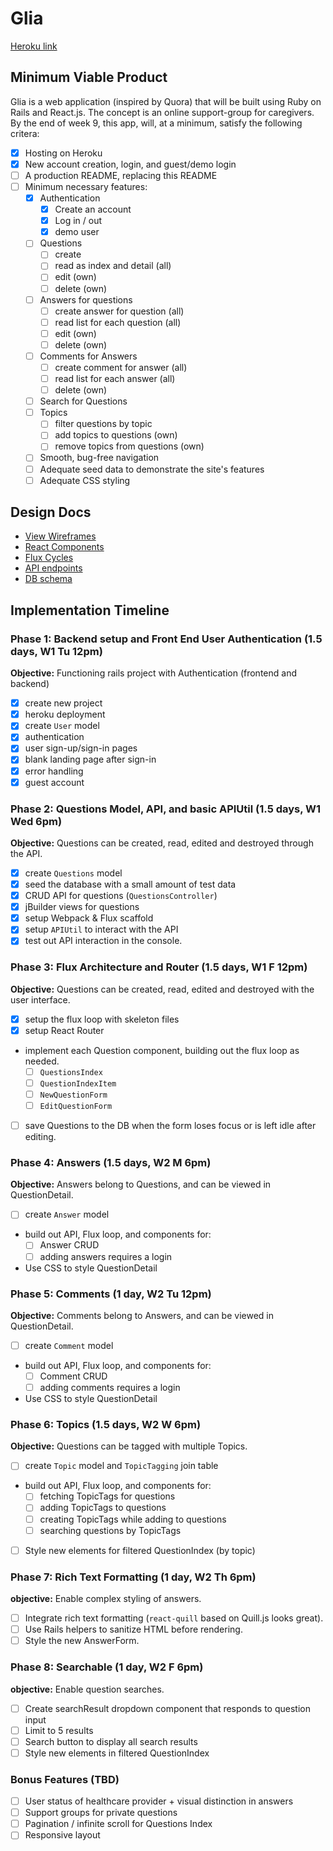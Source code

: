 # Glia
[Heroku link](https://www.heroku.com)

[heroku]: http://www.herokuapp.com

## Minimum Viable Product
Glia is a web application (inspired by Quora) that will be built using Ruby on Rails and React.js. The concept is an online support-group for caregivers. By the end of week 9, this app, will, at a minimum, satisfy the following critera:

- [x] Hosting on Heroku
- [x] New account creation, login, and guest/demo login
- [ ] A production README, replacing this README
- [ ] Minimum necessary features:
  - [x] Authentication
    - [x] Create an account
    - [x] Log in / out
    - [x] demo user
  - [ ] Questions
    - [ ] create
    - [ ] read as index and detail (all)
    - [ ] edit (own)
    - [ ] delete (own)
  - [ ] Answers for questions
    - [ ] create answer for question (all)
    - [ ] read list for each question (all)
    - [ ] edit (own)
    - [ ] delete (own)
  - [ ] Comments for Answers
    - [ ] create comment for answer (all)
    - [ ] read list for each answer (all)
    - [ ] delete (own)
  - [ ] Search for Questions
  - [ ] Topics
    - [ ] filter questions by topic
    - [ ] add topics to questions (own)
    - [ ] remove topics from questions (own)
  - [ ] Smooth, bug-free navigation
  - [ ] Adequate seed data to demonstrate the site's features
  - [ ] Adequate CSS styling

## Design Docs
* [View Wireframes][views]
* [React Components][components]
* [Flux Cycles][flux-cycles]
* [API endpoints][api-endpoints]
* [DB schema][schema]

[views]: docs/views.md
[components]: docs/components.md
[flux-cycles]: docs/flux-cycles.md
[api-endpoints]: docs/api-endpoints.md
[schema]: docs/schema.md

## Implementation Timeline

### Phase 1: Backend setup and Front End User Authentication (1.5 days, W1 Tu 12pm)

**Objective:** Functioning rails project with Authentication (frontend and backend)

- [x] create new project
- [x] heroku deployment
- [x] create `User` model
- [x] authentication
- [x] user sign-up/sign-in pages
- [x] blank landing page after sign-in
- [x] error handling
- [x] guest account

### Phase 2: Questions Model, API, and basic APIUtil (1.5 days, W1 Wed 6pm)

**Objective:** Questions can be created, read, edited and destroyed through
the API.

- [x] create `Questions` model
- [x] seed the database with a small amount of test data
- [x] CRUD API for questions (`QuestionsController`)
- [x] jBuilder views for questions
- [x] setup Webpack & Flux scaffold
- [x] setup `APIUtil` to interact with the API
- [x] test out API interaction in the console.

### Phase 3: Flux Architecture and Router (1.5 days, W1 F 12pm)

**Objective:** Questions can be created, read, edited and destroyed with the
user interface.

- [x] setup the flux loop with skeleton files
- [x] setup React Router
- implement each Question component, building out the flux loop as needed.
  - [ ] `QuestionsIndex`
  - [ ] `QuestionIndexItem`
  - [ ] `NewQuestionForm`
  - [ ] `EditQuestionForm`
- [ ] save Questions to the DB when the form loses focus or is left idle
  after editing.

### Phase 4: Answers (1.5 days, W2 M 6pm)

**Objective:** Answers belong to Questions, and can be viewed in QuestionDetail.

- [ ] create `Answer` model
- build out API, Flux loop, and components for:
  - [ ] Answer CRUD
  - [ ] adding answers requires a login
- Use CSS to style QuestionDetail

### Phase 5: Comments (1 day, W2 Tu 12pm)

**Objective:** Comments belong to Answers, and can be viewed in QuestionDetail.

- [ ] create `Comment` model
- build out API, Flux loop, and components for:
  - [ ] Comment CRUD
  - [ ] adding comments requires a login
- Use CSS to style QuestionDetail

### Phase 6: Topics (1.5 days, W2 W 6pm)

**Objective:** Questions can be tagged with multiple Topics.

- [ ] create `Topic` model and `TopicTagging` join table
- build out API, Flux loop, and components for:
  - [ ] fetching TopicTags for questions
  - [ ] adding TopicTags to questions
  - [ ] creating TopicTags while adding to questions
  - [ ] searching questions by TopicTags
- [ ] Style new elements for filtered QuestionIndex (by topic)

### Phase 7: Rich Text Formatting (1 day, W2 Th 6pm)

**objective:** Enable complex styling of answers.

- [ ] Integrate rich text formatting (`react-quill` based on Quill.js looks great).
- [ ] Use Rails helpers to sanitize HTML before rendering.
- [ ] Style the new AnswerForm.

### Phase 8: Searchable (1 day, W2 F 6pm)

**objective:** Enable question searches.

- [ ] Create searchResult dropdown component that responds to question input
- [ ] Limit to 5 results
- [ ] Search button to display all search results
- [ ] Style new elements in filtered QuestionIndex

### Bonus Features (TBD)
- [ ] User status of healthcare provider + visual distinction in answers
- [ ] Support groups for private questions
- [ ] Pagination / infinite scroll for Questions Index
- [ ] Responsive layout
